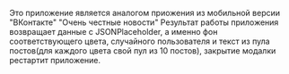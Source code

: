 Это приложение является аналогом приожения из мобильной версии "ВКонтакте" "Очень честные новости"
Результат работы приложения возвращает данные с JSONPlaceholder, а именно фон соответствующего цвета, случайного пользователя и текст из пула постов(для каждого цвета свой пул из 10 постов), закрытие модалки рестартит приложение.
